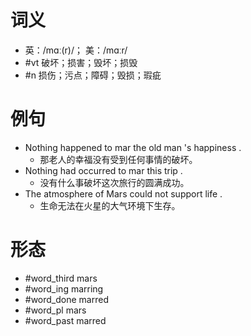 # 词义
- 英：/mɑː(r)/； 美：/mɑːr/
- #vt 破坏；损害；毁坏；损毁
- #n 损伤；污点；障碍；毁损；瑕疵
# 例句
- Nothing happened to mar the old man 's happiness .
	- 那老人的幸福没有受到任何事情的破坏。
- Nothing had occurred to mar this trip .
	- 没有什么事破坏这次旅行的圆满成功。
- The atmosphere of Mars could not support life .
	- 生命无法在火星的大气环境下生存。
# 形态
- #word_third mars
- #word_ing marring
- #word_done marred
- #word_pl mars
- #word_past marred
